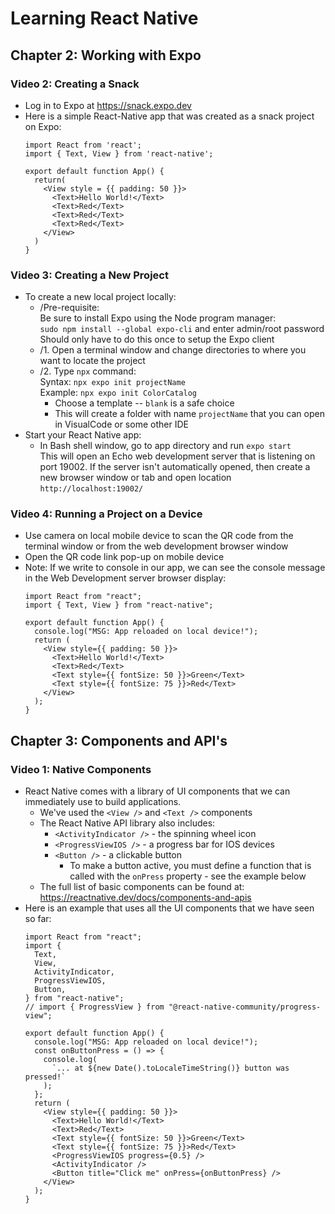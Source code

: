 # Learning React Native
## Chapter 2: Working with Expo
### Video 2: Creating a Snack
- Log in to Expo at <https://snack.expo.dev>
- Here is a simple React-Native app that was created as a snack project on Expo:
  ```
  import React from 'react';
  import { Text, View } from 'react-native';

  export default function App() {
    return(
      <View style = {{ padding: 50 }}>
        <Text>Hello World!</Text>
        <Text>Red</Text>
        <Text>Red</Text>
        <Text>Red</Text>
      </View>
    )
  }
  ```
### Video 3: Creating a New Project
- To create a new local project locally:
  - /Pre-requisite:   
    Be sure to install Expo using the Node program manager:   
    `sudo npm install --global expo-cli` and enter admin/root password    
    Should only have to do this once to setup the Expo client
  - /1. Open a terminal window and change directories to where you want to locate the project
  - /2. Type `npx` command:   
    Syntax: `npx expo init projectName`   
    Example: `npx expo init ColorCatalog`   
    - Choose a template -- `blank` is a safe choice
    - This will create a folder with name `projectName` that you can open in VisualCode or some other IDE
- Start your React Native app:
  - In Bash shell window, go to app directory and run `expo start`   
    This will open an Echo web development server that is listening on port 19002. If the server isn't automatically opened, then create a new browser window or tab and open location `http://localhost:19002/`
### Video 4: Running a Project on a Device
- Use camera on local mobile device to scan the QR code from the terminal window or from the web development browser window
- Open the QR code link pop-up on mobile device 
- Note: If we write to console in our app, we can see the console message in the Web Development server browser display:    
  ```
  import React from "react";
  import { Text, View } from "react-native";

  export default function App() {
    console.log("MSG: App reloaded on local device!");
    return (
      <View style={{ padding: 50 }}>
        <Text>Hello World!</Text>
        <Text>Red</Text>
        <Text style={{ fontSize: 50 }}>Green</Text>
        <Text style={{ fontSize: 75 }}>Red</Text>
      </View>
    );
  }
  ```

## Chapter 3: Components and API's
### Video 1: Native Components
- React Native comes with a library of UI components that we can immediately use to build applications.
  - We've used the `<View />` and `<Text />` components
  - The React Native API library also includes:
    - `<ActivityIndicator />` - the spinning wheel icon
    - `<ProgressViewIOS />` - a progress bar for IOS devices
    - `<Button />` - a clickable button
      - To make a button active, you must define a function that is called with the `onPress` property - see the example below
  - The full list of basic components can be found at: <https://reactnative.dev/docs/components-and-apis>
- Here is an example that uses all the UI components that we have seen so far:
  ```
  import React from "react";
  import {
    Text,
    View,
    ActivityIndicator,
    ProgressViewIOS,
    Button,
  } from "react-native";
  // import { ProgressView } from "@react-native-community/progress-view";

  export default function App() {
    console.log("MSG: App reloaded on local device!");
    const onButtonPress = () => {
      console.log(
        `... at ${new Date().toLocaleTimeString()} button was pressed!`
      );
    };
    return (
      <View style={{ padding: 50 }}>
        <Text>Hello World!</Text>
        <Text>Red</Text>
        <Text style={{ fontSize: 50 }}>Green</Text>
        <Text style={{ fontSize: 75 }}>Red</Text>
        <ProgressViewIOS progress={0.5} />
        <ActivityIndicator />
        <Button title="Click me" onPress={onButtonPress} />
      </View>
    );
  }
  ```

